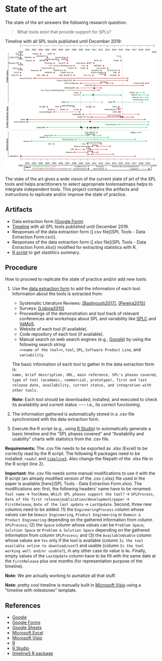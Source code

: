 # State of the art
The state of the art answers the following research question:
> What tools exist that provide support for SPLs?

Timeline with all SPL tools published until December 2019:
![Timeline](timeline.png)

The state of the art gives a wide vision of the current state of art of the SPL tools and helps practitioners to select appropriate toolsroadmaps helps to integrate independent tools.
This project contains the artifacts and instructions to replicate and/or improve the state of practice.

## Artifacts
* Data extraction form [(Google Form)](https://docs.google.com/forms/d/e/1FAIpQLSczgT5cgYXQuh7d2bp6ZtF-1wNfzXXNT5WZM-vCOZ0Oi9lbCw/viewform?usp=sf_link)
* [Timeline](timeline.png) with all SPL tools published until December 2019.
* Responses of the data extraction form ([.csv file](SPL Tools - Data Extraction Form.csv)).
* Responses of the data extraction form ([.xlsx file](SPL Tools - Data Extraction Form.xlsx)) modified for extracting statistics with R.
* [R script](statistics-script.R) to get stastitics summary.

## Procedure
How to proceed to replicate the state of practice and/or add new tools:

1. Use the [data extraction form](https://docs.google.com/forms/d/e/1FAIpQLSczgT5cgYXQuh7d2bp6ZtF-1wNfzXXNT5WZM-vCOZ0Oi9lbCw/viewform?usp=sf_link) to add the information of each tool.  
    Information about the tools is extracted from:
    - Systematic Literature Reviews: [\[Bashroush2017\]](https://dl.acm.org/citation.cfm?id=3034827), [\[Pereira2015\]](https://link.springer.com/chapter/10.1007/978-3-319-14130-5_6)
    - Surveys: [\[Lisboa2010\]](https://www.sciencedirect.com/science/article/pii/S0950584909000834)
    - Proceedings of the demonstration and tool track of relevant conferences and workshops about SPL and variability like [SPLC](https://dblp.uni-trier.de/db/conf/splc/) and [VaMoS](https://dblp.org/db/conf/vamos/index).
    - Website of each tool (if available).
    - Code repository of each tool (if available).
    - Manual search  on web search engines (e.g., [Google](https://www.google.com/)) by using the following search string:  
      `<<name of the tool>>`, `tool`, `SPL`, `Software Product Line`, and `variability`.

    The basic information of each tool to gather in the data extraction form is:  
    `name, brief description, URL, main reference, SPL's phases covered, type of tool (academic, commercial, prototype), first and last release date, availability, current status, and integration with other tools.`

    **Note:** Each tool should be downloaded, installed, and executed to check its availability and current status ---- i.e., its correct functioning.

2. The information gathered is automatically stored in a .csv file synchronized with the data extraction form.

3. Execute the R script (e.g., using [R Studio](https://www.rstudio.com/)) to automatically generate a basic timeline and the "SPL phases covered" and "Availability and usability" charts with statistics from the .csv file.

  **Requirements:** The .csv file needs to be exported as .xlsx (Excel) to be correctly read by the R script. The following R packages need to be installed: `readxl` and [`timelineS`](https://www.rdocumentation.org/packages/timelineS/versions/0.1.1). Also change the filepath of the .xlsx file in the R script (line 2).

  **Important:** the .csv file needs some manual modifications to use it with the R script (an already modified version of the .csv (.xlsx) file used in the paper is available [here](SPL Tools - Data Extraction Form.xlsx). The modifications are: first, the following headers' name have to be renamed: `Tool name` → `ToolName`, `Which SPL phases support the tool?` → `SPLProcess`, `Date of the first release/publication/development/paper` → `FirstRelease`, `Date of the last update` → `LastUpdate`. Second, three new columns need to be added: (1) the `EngineeringProcess` column whose values can be `Domain Engineering`, `Product Engineering` or `Domain & Product Engineering` depending on the gathered information from column `SPLProcess`; (2) the `Space` column whose values can be `Problem Space`, `Solution Space` or `Problem & Solution Space` depending on the gathered information from column `SPLProcess`; and (3) the `AvailableUsable` column whose values are `Yes` only if the tool is available (column `Is the tool available online to download/use?`) and usable (column `Is the tool working well and/or usable?`), in any other case its value is `No`. Finally, empty values of the `LastUpdate` column have to be fill with the same date at the `FirstRelease` plus one months (for representation purpose of the timeline).

  **Note:** We are actually working to aumatize all that stuff.

  **Note:** pretty cool timeline is manually built in [Microsoft Visio](https://products.office.com/es-es/visio/flowchart-software) using a "timeline with milestones" template.

## References
* [Google](https://www.google.com/)
* [Google Forms](https://www.google.es/intl/en/forms/about/)
* [Google Sheets](https://www.google.es/intl/en/sheets/about/)
* [Microsoft Excel](https://products.office.com/es-es/excel?rtc=1)
* [Microsoft Visio](https://products.office.com/es-es/visio/flowchart-software)
* [R](https://www.r-project.org/)
* [R Studio](https://www.rstudio.com/)
* [timelineS R package](https://www.rdocumentation.org/packages/timelineS/versions/0.1.1)
